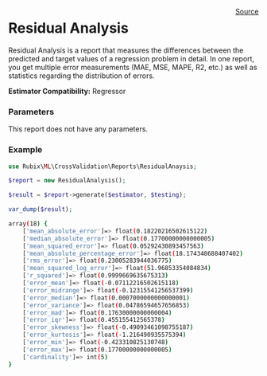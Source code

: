 <span style="float:right;"><a href="https://github.com/RubixML/RubixML/blob/master/src/CrossValidation/Reports/ResidualAnalysis.php">Source</a></span>

# Residual Analysis
Residual Analysis is a report that measures the differences between the predicted and target values of a regression problem in detail. In one report, you get multiple error measurements (MAE, MSE, MAPE, R2, etc.) as well as statistics regarding the distribution of errors.

**Estimator Compatibility:** Regressor

### Parameters
This report does not have any parameters.

### Example
```php
use Rubix\ML\CrossValidation\Reports\ResidualAnaysis;

$report = new ResidualAnalysis();

$result = $report->generate($estimator, $testing);

var_dump($result);
```

```sh
array(18) {
    ['mean_absolute_error']=> float(0.18220216502615122)
    ['median_absolute_error']=> float(0.17700000000000005)
    ['mean_squared_error']=> float(0.05292430893457563)
    ['mean_absolute_percentage_error']=> float(18.174348688407402)
    ['rms_error']=> float(0.23005283944036775)
    ['mean_squared_log_error']=> float(51.96853354084834)
    ['r_squared']=> float(0.9999669635675313)
    ['error_mean']=> float(-0.07112216502615118)
    ['error_midrange']=> float(-0.12315541256537399)
    ['error_median']=> float(0.0007000000000000001)
    ['error_variance']=> float(0.04786594657656853)
    ['error_mad']=> float(0.17630000000000004)
    ['error_iqr']=> float(0.455155412565378)
    ['error_skewness']=> float(-0.49093461098755187)
    ['error_kurtosis']=> float(-1.216490935575394)
    ['error_min']=> float(-0.423310825130748)
    ['error_max']=> float(0.17700000000000005)
    ['cardinality']=> int(5)
}
```